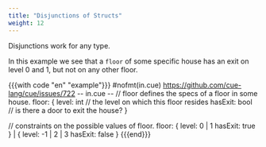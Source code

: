 ```yaml
---
title: "Disjunctions of Structs"
weight: 12
---
```

Disjunctions work for any type.

In this example we see that a `floor` of some specific house
has an exit on level 0 and 1, but not on any other floor.


{{{with code "en" "example"}}}
#nofmt(in.cue) https://github.com/cue-lang/cue/issues/722
-- in.cue --
// floor defines the specs of a floor in some house.
floor: {
    level:   int  // the level on which this floor resides
    hasExit: bool // is there a door to exit the house?
}

// constraints on the possible values of floor.
floor: {
    level: 0 | 1
    hasExit: true
} | {
    level: -1 | 2 | 3
    hasExit: false
}
{{{end}}}
